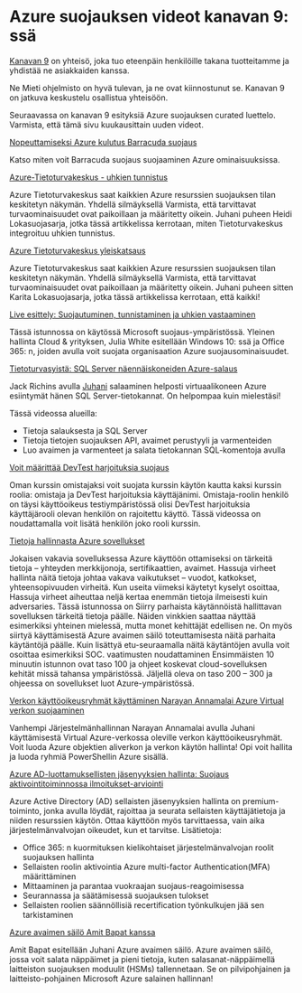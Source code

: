 <properties
   pageTitle="Kanavan 9 Azure suojauksen videoita | Microsoft Azure"
   description="Tässä artikkelissa Azure suojauksen esitysten curated luettelo kanavan 9: ssä. Kanavan 9 on yhteisö, joka yhdistää tuotteitamme takana tuotteitamme henkilöiden kanssa käyttävien henkilöiden."
   services="security"
   documentationCenter="na"
   authors="TomShinder"
   manager="MBaldwin"
   editor="TomSh"/>

<tags
   ms.service="security"
   ms.devlang="na"
   ms.topic="article"
   ms.tgt_pltfrm="na"
   ms.workload="na"
   ms.date="08/09/2016"
   ms.author="terrylan"/>

# <a name="azure-security-videos-on-channel-9"></a>Azure suojauksen videot kanavan 9: ssä

[Kanavan 9](https://channel9.msdn.com/) on yhteisö, joka tuo eteenpäin henkilöille takana tuotteitamme ja yhdistää ne asiakkaiden kanssa.

Ne Mieti ohjelmisto on hyvä tulevan, ja ne ovat kiinnostunut se. Kanavan 9 on jatkuva keskustelu osallistua yhteisöön.

Seuraavassa on kanavan 9 esityksiä Azure suojauksen curated luettelo. Varmista, että tämä sivu kuukausittain uuden videot.

[Nopeuttamiseksi Azure kulutus Barracuda suojaus](https://channel9.msdn.com/events/Microsoft-Azure-Marketplace-ISV-Solutions-Webinar-Series/Webinar-1-Accelerating-Azure-Consumption-with-Barracuda-Security/Webinar-1-Accelerating-Azure-Consumption-with-Barracuda-Security)

Katso miten voit Barracuda suojaus suojaaminen Azure ominaisuuksissa.

[Azure-Tietoturvakeskus - uhkien tunnistus](https://channel9.msdn.com/Shows/Azure-Friday/Azure-Security-Center-Threat-Detection)

Azure Tietoturvakeskus saat kaikkien Azure resurssien suojauksen tilan keskitetyn näkymän. Yhdellä silmäyksellä Varmista, että tarvittavat turvaominaisuudet ovat paikoillaan ja määritetty oikein. Juhani puheen Heidi Lokasuojasarja, jotka tässä artikkelissa kerrotaan, miten Tietoturvakeskus integroituu uhkien tunnistus.

[Azure Tietoturvakeskus yleiskatsaus](https://channel9.msdn.com/Shows/Azure-Friday/Azure-Security-Center-Overview)

Azure Tietoturvakeskus saat kaikkien Azure resurssien suojauksen tilan keskitetyn näkymän. Yhdellä silmäyksellä Varmista, että tarvittavat turvaominaisuudet ovat paikoillaan ja määritetty oikein. Juhani puheen sitten Karita Lokasuojasarja, jotka tässä artikkelissa kerrotaan, että kaikki!

[Live esittely: Suojautuminen, tunnistaminen ja uhkien vastaaminen](https://channel9.msdn.com/events/Virtual-Security-Summit/Virtual-Security-Summit-2016/Live-Demo-Protecting-against-Detecting-and-Responding-to-Threats)

Tässä istunnossa on käytössä Microsoft suojaus-ympäristössä. Yleinen hallinta Cloud & yrityksen, Julia White esitellään Windows 10: ssä ja Office 365: n, joiden avulla voit suojata organisaation Azure suojausominaisuudet.

[Tietoturvasyistä: SQL Server näennäiskoneiden Azure-salaus](https://channel9.msdn.com/Shows/Azure-Friday/Encryption-in-SQL-Azure-for-better-security)

Jack Richins avulla [Juhani](https://channel9.msdn.com/Niners/Glucose) salaaminen helposti virtuaalikoneen Azure esiintymät hänen SQL Server-tietokannat. On helpompaa kuin mielestäsi!

Tässä videossa alueilla:

- Tietoja salauksesta ja SQL Server
- Tietoja tietojen suojauksen API, avaimet perustyyli ja varmenteiden
- Luo avaimen ja varmenteet ja salata tietokannan SQL-komentoja avulla

[Voit määrittää DevTest harjoituksia suojaus](https://channel9.msdn.com/Blogs/Windows-Azure/How-to-set-security-in-your-DevTest-Lab)

Oman kurssin omistajaksi voit suojata kurssin käytön kautta kaksi kurssin roolia: omistaja ja DevTest harjoituksia käyttäjänimi. Omistaja-roolin henkilö on täysi käyttöoikeus testiympäristössä olisi DevTest harjoituksia käyttäjärooli olevan henkilön on rajoitettu käyttö. Tässä videossa on noudattamalla voit lisätä henkilön joko rooli kurssin.

[Tietoja hallinnasta Azure sovellukset](https://channel9.msdn.com/events/Build/2016/P456)

Jokaisen vakavia sovelluksessa Azure käyttöön ottamiseksi on tärkeitä tietoja – yhteyden merkkijonoja, sertifikaattien, avaimet. Hassuja virheet hallinta näitä tietoja johtaa vakava vaikutukset – vuodot, katkokset, yhteensopivuuden virheitä. Kun useita viimeksi käytetyt kyselyt osoittaa, Hassuja virheet aiheuttaa neljä kertaa enemmän tietoja ilmeisesti kuin adversaries. Tässä istunnossa on Siirry parhaista käytännöistä hallittavan sovelluksen tärkeitä tietoja päälle. Näiden vinkkien saattaa näyttää esimerkiksi yhteinen mielessä, mutta monet kehittäjät edellisen ne. On myös siirtyä käyttämisestä Azure avaimen säilö toteuttamisesta näitä parhaita käytäntöjä päälle. Kuin lisättyä etu-seuraamalla näitä käytäntöjen avulla voit osoittaa esimerkiksi SOC. vaatimusten noudattaminen Ensimmäisten 10 minuutin istunnon ovat taso 100 ja ohjeet koskevat cloud-sovelluksen kehität missä tahansa ympäristössä. Jäljellä oleva on taso 200 – 300 ja ohjeessa on sovellukset luot Azure-ympäristössä.

[Verkon käyttöoikeusryhmät käyttäminen Narayan Annamalai Azure Virtual verkon suojaaminen](https://channel9.msdn.com/Shows/Azure-Friday/Sucruing-your-Azure-Virtual-Network-using-Network-ACLs-with-Narayan-Annamalai)

Vanhempi Järjestelmänhallinnan Narayan Annamalai avulla Juhani käyttämisestä Virtual Azure-verkossa oleville verkon käyttöoikeusryhmät. Voit luoda Azure objektien aliverkon ja verkon käytön hallinta! Opi voit hallita ja luoda ryhmiä PowerShellin Azure sisällä.

[Azure AD-luottamuksellisten jäsenyyksien hallinta: Suojaus aktivointitoiminnossa ilmoitukset-arviointi](https://channel9.msdn.com/Series/Azure-Active-Directory-Videos-Demos/Azure-AD-Privileged-Identity-Management-Security-Wizard-Alerts-Reviews)

Azure Active Directory (AD) sellaisten jäsenyyksien hallinta on premium-toiminto, jonka avulla löydät, rajoittaa ja seurata sellaisten käyttäjätietoja ja niiden resurssien käytön. Ottaa käyttöön myös tarvittaessa, vain aika järjestelmänvalvojan oikeudet, kun et tarvitse. Lisätietoja:

- Office 365: n kuormituksen kielikohtaiset järjestelmänvalvojan roolit suojauksen hallinta
- Sellaisten roolin aktivointia Azure multi-factor Authentication(MFA) määrittäminen
- Mittaaminen ja parantaa vuokraajan suojaus-reagoimisessa
- Seurannassa ja säätämisessä suojauksen tulokset
- Sellaisten roolien säännöllisiä recertification työnkulkujen jää sen tarkistaminen

[Azure avaimen säilö Amit Bapat kanssa](https://channel9.msdn.com/Shows/Azure-Friday/Azure-Key-Vault-with-Amit-Bapat)

Amit Bapat esitellään Juhani Azure avaimen säilö. Azure avaimen säilö, jossa voit salata näppäimet ja pieni tietoja, kuten salasanat-näppäimellä laitteiston suojauksen moduulit (HSMs) tallennetaan. Se on pilvipohjainen ja laitteisto-pohjainen Microsoft Azure salainen hallinnan!

